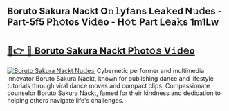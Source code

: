 ## Boruto Sakura Nackt O𝚗𝚕yf𝚊ns L𝚎a𝚔ed N𝚞𝚍es - Part-5f5 P𝚑𝚘tos Vi𝚍𝚎o - H𝚘𝚝 Part L𝚎a𝚔s 1m1Lw

# <h2><a href="http://kfbpfb.oniu.top/?m=Boruto+Sakura+Nackt">🔗👉 🔴 Boruto Sakura Nackt P𝚑ot𝚘𝚜 V𝚒d𝚎o</a></h2>

[![Boruto Sakura Nackt Nu𝚍e𝚜](https://i.imgur.com/0qMVB7G.gif)](http://kfbpfb.oniu.top/?m=Boruto+Sakura+Nackt)
Cybernetic performer and multimedia innovator Boruto Sakura Nackt, known for publishing dance and lifestyle tutorials through viral dance moves and compact clips. Compassionate counselor Boruto Sakura Nackt, famed for their kindness and dedication to helping others navigate life's challenges.  
